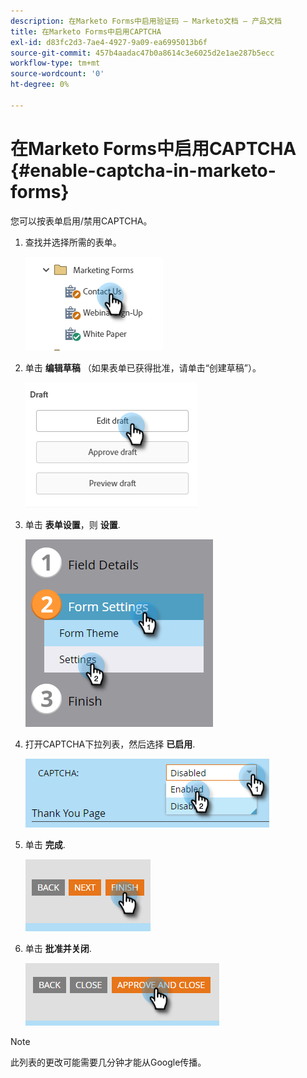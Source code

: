 ```yaml
---
description: 在Marketo Forms中启用验证码 — Marketo文档 — 产品文档
title: 在Marketo Forms中启用CAPTCHA
exl-id: d83fc2d3-7ae4-4927-9a09-ea6995013b6f
source-git-commit: 457b4aadac47b0a8614c3e6025d2e1ae287b5ecc
workflow-type: tm+mt
source-wordcount: '0'
ht-degree: 0%

---
```


# 在Marketo Forms中启用CAPTCHA {#enable-captcha-in-marketo-forms}

您可以按表单启用/禁用CAPTCHA。

1. 查找并选择所需的表单。

   ![](assets/enable-captcha-in-marketo-forms-1.png)

1. 单击 **编辑草稿** （如果表单已获得批准，请单击“创建草稿”）。

   ![](assets/enable-captcha-in-marketo-forms-2.png)

1. 单击 **表单设置**，则 **设置**.

   ![](assets/enable-captcha-in-marketo-forms-3.png)

1. 打开CAPTCHA下拉列表，然后选择 **已启用**.

   ![](assets/enable-captcha-in-marketo-forms-4.png)

1. 单击 **完成**.

   ![](assets/enable-captcha-in-marketo-forms-5.png)

1. 单击 **批准并关闭**.

   ![](assets/enable-captcha-in-marketo-forms-6.png)

>[!NOTE]
>
>此列表的更改可能需要几分钟才能从Google传播。
